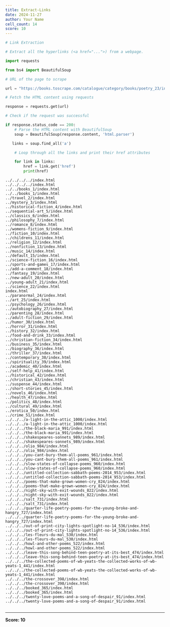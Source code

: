 ```yaml
---
title: Extract-Links
date: 2024-11-27
author: Your Name
cell_count: 14
score: 10
---
```


```python
# Link Extraction
```


```python
# Extract all the hyperlinks (<a href="...">) from a webpage.
```


```python
import requests
```


```python
from bs4 import BeautifulSoup
```


```python
# URL of the page to scrape
```


```python
url = "https://books.toscrape.com/catalogue/category/books/poetry_23/index.html"
```


```python
# Fetch the HTML content using requests
```


```python
response = requests.get(url)
```


```python
# Check if the request was successful
```


```python
if response.status_code == 200:
    # Parse the HTML content with BeautifulSoup
    soup = BeautifulSoup(response.content, 'html.parser')
```


```python
   links = soup.find_all('a')
```


```python
    # Loop through all the links and print their href attributes
```


```python
    for link in links:
        href = link.get('href')
        print(href)
```

    ../../../../index.html
    ../../../../index.html
    ../../books_1/index.html
    ../../books_1/index.html
    ../travel_2/index.html
    ../mystery_3/index.html
    ../historical-fiction_4/index.html
    ../sequential-art_5/index.html
    ../classics_6/index.html
    ../philosophy_7/index.html
    ../romance_8/index.html
    ../womens-fiction_9/index.html
    ../fiction_10/index.html
    ../childrens_11/index.html
    ../religion_12/index.html
    ../nonfiction_13/index.html
    ../music_14/index.html
    ../default_15/index.html
    ../science-fiction_16/index.html
    ../sports-and-games_17/index.html
    ../add-a-comment_18/index.html
    ../fantasy_19/index.html
    ../new-adult_20/index.html
    ../young-adult_21/index.html
    ../science_22/index.html
    index.html
    ../paranormal_24/index.html
    ../art_25/index.html
    ../psychology_26/index.html
    ../autobiography_27/index.html
    ../parenting_28/index.html
    ../adult-fiction_29/index.html
    ../humor_30/index.html
    ../horror_31/index.html
    ../history_32/index.html
    ../food-and-drink_33/index.html
    ../christian-fiction_34/index.html
    ../business_35/index.html
    ../biography_36/index.html
    ../thriller_37/index.html
    ../contemporary_38/index.html
    ../spirituality_39/index.html
    ../academic_40/index.html
    ../self-help_41/index.html
    ../historical_42/index.html
    ../christian_43/index.html
    ../suspense_44/index.html
    ../short-stories_45/index.html
    ../novels_46/index.html
    ../health_47/index.html
    ../politics_48/index.html
    ../cultural_49/index.html
    ../erotica_50/index.html
    ../crime_51/index.html
    ../../../a-light-in-the-attic_1000/index.html
    ../../../a-light-in-the-attic_1000/index.html
    ../../../the-black-maria_991/index.html
    ../../../the-black-maria_991/index.html
    ../../../shakespeares-sonnets_989/index.html
    ../../../shakespeares-sonnets_989/index.html
    ../../../olio_984/index.html
    ../../../olio_984/index.html
    ../../../you-cant-bury-them-all-poems_961/index.html
    ../../../you-cant-bury-them-all-poems_961/index.html
    ../../../slow-states-of-collapse-poems_960/index.html
    ../../../slow-states-of-collapse-poems_960/index.html
    ../../../untitled-collection-sabbath-poems-2014_953/index.html
    ../../../untitled-collection-sabbath-poems-2014_953/index.html
    ../../../poems-that-make-grown-women-cry_824/index.html
    ../../../poems-that-make-grown-women-cry_824/index.html
    ../../../night-sky-with-exit-wounds_822/index.html
    ../../../night-sky-with-exit-wounds_822/index.html
    ../../../salt_731/index.html
    ../../../salt_731/index.html
    ../../../quarter-life-poetry-poems-for-the-young-broke-and-hangry_727/index.html
    ../../../quarter-life-poetry-poems-for-the-young-broke-and-hangry_727/index.html
    ../../../out-of-print-city-lights-spotlight-no-14_536/index.html
    ../../../out-of-print-city-lights-spotlight-no-14_536/index.html
    ../../../les-fleurs-du-mal_530/index.html
    ../../../les-fleurs-du-mal_530/index.html
    ../../../howl-and-other-poems_522/index.html
    ../../../howl-and-other-poems_522/index.html
    ../../../leave-this-song-behind-teen-poetry-at-its-best_474/index.html
    ../../../leave-this-song-behind-teen-poetry-at-its-best_474/index.html
    ../../../the-collected-poems-of-wb-yeats-the-collected-works-of-wb-yeats-1_441/index.html
    ../../../the-collected-poems-of-wb-yeats-the-collected-works-of-wb-yeats-1_441/index.html
    ../../../the-crossover_398/index.html
    ../../../the-crossover_398/index.html
    ../../../booked_365/index.html
    ../../../booked_365/index.html
    ../../../twenty-love-poems-and-a-song-of-despair_91/index.html
    ../../../twenty-love-poems-and-a-song-of-despair_91/index.html



```python

```


---
**Score: 10**
